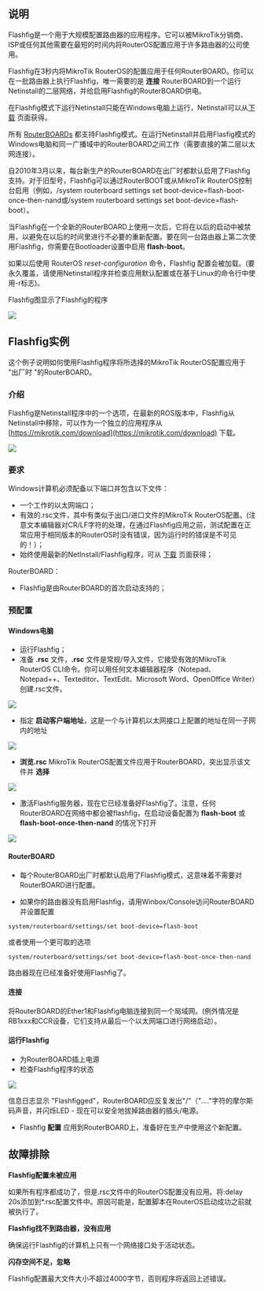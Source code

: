 ## 说明

Flashfig是一个用于大规模配置路由器的应用程序。它可以被MikroTik分销商、ISP或任何其他需要在最短的时间内将RouterOS配置应用于许多路由器的公司使用。

Flashfig在3秒内将MikroTik RouterOS的配置应用于任何RouterBOARD。你可以在一批路由器上执行Flashfig，唯一需要的是 **连接** RouterBOARD到一个运行Netinstall的二层网络，并给启用Flashfig的RouterBOARD供电。

在Flashfig模式下运行Netinstall只能在Windows电脑上运行，Netinstall可以从[下载](http://www.mikrotik.com/download) 页面获得。

所有 [RouterBOARDs](http://www.routerboard.com/) 都支持Flashfig模式。在运行Netinstall并启用Flasfig模式的Windows电脑和同一广播域中的RouterBOARD之间工作（需要直接的第二层以太网连接）。

自2010年3月以来，每台新生产的RouterBOARD在出厂时都默认启用了Flashfig支持。对于旧型号，Flashfig可以通过RouterBOOT或从MikroTik RouterOS控制台启用（例如，/system routerboard settings set boot-device=flash-boot-once-then-nand或/system routerboard settings set boot-device=flash-boot）。

当Flashfig在一个全新的RouterBOARD上使用一次后，它将在以后的启动中被禁用，以避免在以后的时间里进行不必要的重新配置。要在同一台路由器上第二次使用Flashfig，你需要在Bootloader设置中启用 **flash-boot**。

如果以后使用 RouterOS _reset-configuration_ 命令，Flashfig 配置会被加载。(要永久覆盖，请使用Netinstall程序并检查应用默认配置或在基于Linux的命令行中使用-r标志)。

Flashfig图显示了Flashfig的程序

![](https://help.mikrotik.com/docs/download/attachments/139526145/Flashfigdiagramm.png?version=1&modificationDate=1658906901697&api=v2)

## Flashfig实例

这个例子说明如何使用Flashfig程序将所选择的MikroTik RouterOS配置应用于 "出厂时 "的RouterBOARD。

### 介绍

Flashfig是Netinstall程序中的一个选项，在最新的ROS版本中，Flashfig从Netinstall中移除，可以作为一个独立的应用程序从 [https://mikrotik.com/download](https://mikrotik.com/download) 下载。

![](https://help.mikrotik.com/docs/download/attachments/139526145/Flashfig.png?version=1&modificationDate=1658907016942&api=v2)

### 要求

Windows计算机必须配备以下端口并包含以下文件：

- 一个工作的以太网端口；
- 有效的.rsc文件，其中有类似于出口/进口文件的MikroTik RouterOS配置。(注意文本编辑器对CR/LF字符的处理，在通过Flashfig应用之前，测试配置在正常应用于相同版本的RouterOS时没有错误，因为运行时的错误是不可见的！）；
- 始终使用最新的NetInstall/Flashfig程序，可从 [下载](http://www.mikrotik.com/download.html) 页面获得；

RouterBOARD：

- Flashfig是由RouterBOARD的首次启动支持的；

### 预配置

#### Windows电脑

- 运行Flashfig；
- 准备 **.rsc** 文件，**.rsc** 文件是常规/导入文件，它接受有效的MikroTik RouterOS CLI命令。你可以用任何文本编辑器程序（Notepad、Notepad++、Texteditor、TextEdit、Microsoft Word、OpenOffice Writer）创建.rsc文件。

![](https://help.mikrotik.com/docs/download/attachments/139526145/Flashfig2.png?version=1&modificationDate=1658907059195&api=v2)

- 指定 **启动客户端地址**，这是一个与计算机以太网接口上配置的地址在同一子网内的地址

![](https://help.mikrotik.com/docs/download/attachments/139526145/Flashfig3.png?version=1&modificationDate=1658907107861&api=v2)

- **浏览.rsc** MikroTik RouterOS配置文件应用于RouterBOARD，突出显示该文件并 **选择** 

![](https://help.mikrotik.com/docs/download/attachments/139526145/Flashfig4.png?version=1&modificationDate=1658907118530&api=v2)

- 激活Flashfig服务器，现在它已经准备好Flashfig了。注意，任何RouterBOARD在网络中都会被flashfig，在启动设备配置为 **flash-boot** 或 **flash-boot-once-then-nand** 的情况下打开

![](https://help.mikrotik.com/docs/download/attachments/139526145/Flashfig5.png?version=1&modificationDate=1658907127709&api=v2)

#### RouterBOARD

- 每个RouterBOARD出厂时都默认启用了Flashfig模式，这意味着不需要对RouterBOARD进行配置。

- 如果你的路由器没有启用Flashfig，请用Winbox/Console访问RouterBOARD并设置配置

```shell
system/routerboard/settings/set boot-device=flash-boot
```

或者使用一个更可取的选项

```shell
system/routerboard/settings/set boot-device=flash-boot-once-then-nand
```

路由器现在已经准备好使用Flashfig了。

#### 连接

将RouterBOARD的Ether1和Flashfig电脑连接到同一个局域网。(例外情况是RB1xxx和CCR设备，它们支持从最后一个以太网端口进行网络启动）。

#### 运行Flashfig

- 为RouterBOARD插上电源
- 检查Flashfig程序的状态

![](https://help.mikrotik.com/docs/download/attachments/139526145/Flashfig6.png?version=1&modificationDate=1658907156898&api=v2)

信息日志显示 "Flashfigged"，RouterBOARD应反复发出"/"（"_..._."字符的摩尔斯码声音，并闪烁LED - 现在可以安全地拔掉路由器的插头/电源。

- Flashfig **配置** 应用到RouterBOARD上，准备好在生产中使用这个新配置。

## 故障排除

**Flashfig配置未被应用**

如果所有程序都成功了，但是.rsc文件中的RouterOS配置没有应用。将:delay 20s添加到*.rsc配置文件中。原因可能是，配置脚本在RouterOS启动成功之前就被执行了。

**Flashfig找不到路由器，没有应用**

确保运行Flashfig的计算机上只有一个网络接口处于活动状态。

**闪存空间不足，忽略**

Flashfig配置最大文件大小不超过4000字节，否则程序将返回上述错误。
